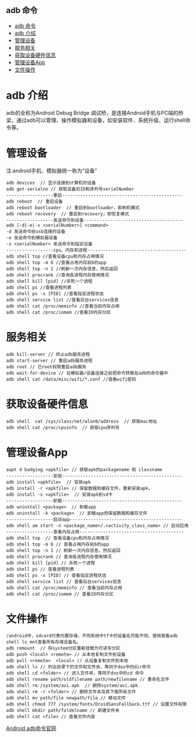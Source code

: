adb 命令
-----------

<!-- toc orderedList:0 depthFrom:1 depthTo:6 -->

  * [adb 命令](#adb-命令)
* [adb 介绍](#adb-介绍)
* [管理设备](#管理设备)
* [服务相关](#服务相关)
* [获取设备硬件信息](#获取设备硬件信息)
* [管理设备App](#管理设备app)
* [文件操作](#文件操作)

<!-- tocstop -->

# adb 介绍

adb的全称为Android Debug Bridge 调试桥，是连接Android手机与PC端的桥梁，通过adb可以管理、操作模拟器和设备，如安装软件、系统升级、运行shell命令等。

# 管理设备
注:android手机、模拟器统一称为“设备”
```
adb devices  // 显示连接到计算机的设备
adb get-serialno // 获取设备的ID和序列号serialNumber
------------------重启----------------------------------------------
adb reboot  // 重启设备
adb reboot bootloader  // 重启到bootloader，即刷机模式
adb reboot recovery  // 重启到recovery，即恢复模式
------------------发送命令到设备--------------------------------------
adb [-d|-e|-s <serialNumber>] <command>
-d 发送命令给usb连接的设备
-e 发送命令到模拟器设备
-s <serialNumber> 发送命令到指定设备
------------------cpu、内存和进程--------------------------------------
adb shell top //查看设备cpu和内存占用情况
adb shell top -m 6 //查看占用内存前6的app
adb shell top -n 1 //刷新一次内存信息，然后返回
adb shell procrank //查询各进程内存使用情况
adb shell kill [pid] //杀死一个进程
adb shell ps //查看进程列表
adb shell ps -x [PID] //查看指定进程状态
adb shell service list //查看后台services信息
adb shell cat /proc/meminfo //查看当前内存占用
adb shell cat /proc/iomem //查看IO内存分区
```

# 服务相关
```
adb kill-server // 终止adb服务进程
adb start-server // 重启adb服务进程
adb root // 已root权限重启adb服务
adb wait-for-device // 在模拟器/设备连接之前把命令转载在adb的命令器中
adb shell cat /data/misc/wifi/*.conf //查看wifi密码
```
# 获取设备硬件信息
```
adb shell  cat /sys/class/net/wlan0/address  // 获取mac地址
adb shell cat /proc/cpuinfo  // 获取cpu序列号
```

# 管理设备App
```
aapt d badging <apkfile> // 获取apk的packagename 和 classname
------------------安装----------------------------------------------
adb install <apkfile>  // 安装apk
adb install -r <apkfile> // 保留数据和缓存文件，重新安装apk，
adb install -s <apkfile>  // 安装apk到sd卡
------------------卸载----------------------------------------------
adb uninstall <package>  // 卸载app
adb uninstall -k <package>  // 卸载app但保留数据和缓存文件
------------------启动app-------------------------------------------
adb shell am start -n <package_name>/.<activity_class_name> // 启动应用
------------------查看内存占用----------------------------------------
adb shell top  // 查看设备cpu和内存占用情况
adb shell top -m 6 // 查看占用内存前6的app
adb shell top -n 1 // 刷新一次内存信息，然后返回
adb shell procrank // 查询各进程内存使用情况
adb shell kill [pid] // 杀死一个进程
adb shell ps // 查看进程列表
adb shell ps -x [PID] // 查看指定进程状态
adb shell service list // 查看后台services信息
adb shell cat /proc/meminfo // 查看当前内存占用
adb shell cat /proc/iomem // 查看IO内存分区
```

# 文件操作

```
/android中，sdcard代表内置存储，不同系统中tf卡的设备名可能不同，使用查看adb shell ls mnt查看所有存储设备名。
adb remount  // 将system分区重新挂载为可读写分区
adb push <local> <remote> // 从本地复制文件到设备
adb pull <remote>  <local> // 从设备复制文件到本地
adb shell ls // 列出目录下的文件和文件夹，等同于dos中的dir命令
adb shell cd <folder> // 进入文件夹，等同于dos中的cd 命令
adb shell rename path/oldfilename path/newfilename // 重命名文件
adb shell rm /system/avi.apk  // 删除system/avi.apk
adb shell rm -r <folder> // 删除文件夹及其下面所有文件
adb shell mv path/file newpath/file // 移动文件
adb shell chmod 777 /system/fonts/DroidSansFallback.ttf // 设置文件权限
adb shell mkdir path/foldelname // 新建文件夹
adb shell cat <file> // 查看文件内容
```

[Android adb命令官网](https://developer.android.com/studio/command-line/adb.html#Enabling)
